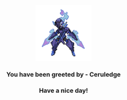 <p align="center">
            <img src="https://raw.githubusercontent.com/PokeAPI/sprites/master/sprites/pokemon/937.png" width="150" height="150">
          </p>
          <h3 align="center">You have been greeted by - <b>Ceruledge</b></h3>
          <h3 align="center">Have a nice day!</h3>
        